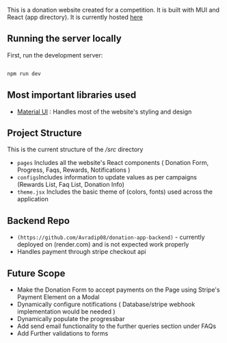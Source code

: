 This is a donation website created for a competition. It is built with MUI and React (app directory). It is currently hosted [here](https://donation-app.pages.dev/)



## Running the server locally
First, run the development server:

```bash

npm run dev

```

## Most important libraries used
- [Material UI](https://mui.com/) : Handles most of the website's styling and design

  
## Project Structure
This is the current structure of the */src* directory 

- `pages` Includes all the website's React components ( Donation Form, Progress, Faqs, Rewards, Notifications )
- `configs`Includes information to update values as per campaigns (Rewards List, Faq List, Donation Info)
- `theme.jsx` Includes the basic theme of (colors, fonts) used across the application

## Backend Repo
- `(https://github.com/Avradip08/donation-app-backend)` - currently deployed on (render.com) and is not expected work properly
- Handles payment through stripe checkout api

## Future Scope
- Make the Donation Form to accept payments on the Page using Stripe's Payment Element on a Modal
- Dynamically configure notifications ( Database/stripe webhook implementation would be needed )
- Dynamically populate the progressbar
- Add send email functionality to the further queries section under FAQs
- Add Further validations to forms
